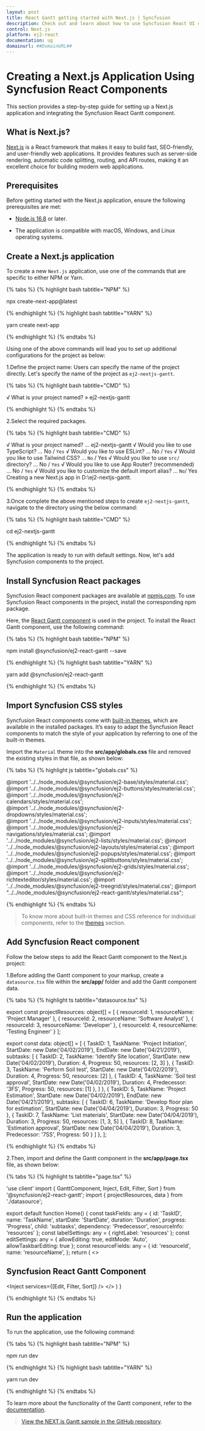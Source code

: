 ```yaml
---
layout: post
title: React Gantt getting started with Next.js | Syncfusion
description: Check out and learn about how to use Syncfusion React UI components in the Next.js project.
control: Next.js
platform: ej2-react
documentation: ug
domainurl: ##DomainURL##
---
```



# Creating a Next.js Application Using Syncfusion React Components 

This section provides a step-by-step guide for setting up a Next.js application and integrating the Syncfusion React Gantt component.

## What is Next.js?

[Next.js](https://nextjs.org/) is a React framework that makes it easy to build fast, SEO-friendly, and user-friendly web applications. It provides features such as server-side rendering, automatic code splitting, routing, and API routes, making it an excellent choice for building modern web applications.

## Prerequisites

Before getting started with the Next.js application, ensure the following prerequisites are met:

* [Node.js 16.8](https://nodejs.org/en) or later.

* The application is compatible with macOS, Windows, and Linux operating systems.

## Create a Next.js application

To create a new `Next.js` application, use one of the commands that are specific to either NPM or Yarn.

{% tabs %}
{% highlight bash tabtitle="NPM" %}

npx create-next-app@latest

{% endhighlight %}
{% highlight bash tabtitle="YARN" %}

yarn create next-app

{% endhighlight %}
{% endtabs %}

Using one of the above commands will lead you to set up additional configurations for the project as below:

1.Define the project name: Users can specify the name of the project directly. Let's specify the name of the project as `ej2-nextjs-gantt`.

{% tabs %}
{% highlight bash tabtitle="CMD" %}

√ What is your project named? » ej2-nextjs-gantt

{% endhighlight %}
{% endtabs %}

2.Select the required packages.

{% tabs %}
{% highlight bash tabtitle="CMD" %}

√ What is your project named? ... ej2-nextjs-gantt
√ Would you like to use TypeScript? ... No / `Yes`
√ Would you like to use ESLint? ... No / `Yes`
√ Would you like to use Tailwind CSS? ... `No` / Yes
√ Would you like to use `src/` directory? ... No / `Yes`
√ Would you like to use App Router? (recommended) ... No / `Yes`
√ Would you like to customize the default import alias? ... `No`/ Yes
Creating a new Next.js app in D:\ej2-nextjs-gantt.

{% endhighlight %}
{% endtabs %}

3.Once complete the above mentioned steps to create `ej2-nextjs-gantt`, navigate to the directory using the below command:

{% tabs %}
{% highlight bash tabtitle="CMD" %}

cd ej2-nextjs-gantt

{% endhighlight %}
{% endtabs %}

The application is ready to run with default settings. Now, let's add Syncfusion components to the project.

## Install Syncfusion React packages

Syncfusion React component packages are available at [npmjs.com](https://www.npmjs.com/search?q=ej2-react). To use Syncfusion React components in the project, install the corresponding npm package.

Here, the [React Gantt component](https://www.syncfusion.com/react-components/react-gantt-chart) is used in the project. To install the React Gantt component, use the following command:

{% tabs %}
{% highlight bash tabtitle="NPM" %}

npm install @syncfusion/ej2-react-gantt --save

{% endhighlight %}
{% highlight bash tabtitle="YARN" %}

yarn add @syncfusion/ej2-react-gantt

{% endhighlight %}
{% endtabs %}

## Import Syncfusion CSS styles

Syncfusion React components come with [built-in themes](https://ej2.syncfusion.com/react/documentation/appearance/theme/), which are available in the installed packages. It’s easy to adapt the Syncfusion React components to match the style of your application by referring to one of the built-in themes.

Import the `Material` theme into the **src/app/globals.css** file and removed the existing styles in that file, as shown below:

{% tabs %}
{% highlight js tabtitle="globals.css" %}

@import '../../node_modules/@syncfusion/ej2-base/styles/material.css';  
@import '../../node_modules/@syncfusion/ej2-buttons/styles/material.css';  
@import '../../node_modules/@syncfusion/ej2-calendars/styles/material.css';  
@import '../../node_modules/@syncfusion/ej2-dropdowns/styles/material.css';  
@import '../../node_modules/@syncfusion/ej2-inputs/styles/material.css';
@import '../../node_modules/@syncfusion/ej2-navigations/styles/material.css';
@import '../../node_modules/@syncfusion/ej2-lists/styles/material.css';
@import '../../node_modules/@syncfusion/ej2-layouts/styles/material.css';
@import '../../node_modules/@syncfusion/ej2-popups/styles/material.css';
@import '../../node_modules/@syncfusion/ej2-splitbuttons/styles/material.css';
@import '../../node_modules/@syncfusion/ej2-grids/styles/material.css';
@import '../../node_modules/@syncfusion/ej2-richtexteditor/styles/material.css';
@import '../../node_modules/@syncfusion/ej2-treegrid/styles/material.css';
@import "../../node_modules/@syncfusion/ej2-react-gantt/styles/material.css";

{% endhighlight %}
{% endtabs %}

> To know more about built-in themes and CSS reference for individual components, refer to the [themes](https://ej2.syncfusion.com/react/documentation/appearance/theme/) section.

## Add Syncfusion React component

Follow the below steps to add the React Gantt component to the Next.js project:

1.Before adding the Gantt component to your markup, create a `datasource.tsx` file within the **src/app/** folder and add the Gantt component data.

{% tabs %}
{% highlight ts tabtitle="datasource.tsx" %}

export const projectResources: object[] = [
    { resourceId: 1, resourceName: 'Project Manager' },
    { resourceId: 2, resourceName: 'Software Analyst' },
    { resourceId: 3, resourceName: 'Developer' },
    { resourceId: 4, resourceName: 'Testing Engineer' }
];

export const data: object[] = [
    {
        TaskID: 1,
        TaskName: 'Project Initiation',
        StartDate: new Date('04/02/2019'),
        EndDate: new Date('04/21/2019'),
        subtasks: [
            { TaskID: 2, TaskName: 'Identify Site location', StartDate: new Date('04/02/2019'), Duration: 4, Progress: 50, resources: [2, 3] },
            { TaskID: 3, TaskName: 'Perform Soil test', StartDate: new Date('04/02/2019'), Duration: 4, Progress: 50, resources: [2] },
            { TaskID: 4, TaskName: 'Soil test approval', StartDate: new Date('04/02/2019'), Duration: 4, Predecessor: '3FS', Progress: 50, resources: [1] },
        ]
    },
    {
        TaskID: 5,
        TaskName: 'Project Estimation',
        StartDate: new Date('04/02/2019'),
        EndDate: new Date('04/21/2019'),
        subtasks: [
            { TaskID: 6, TaskName: 'Develop floor plan for estimation', StartDate: new Date('04/04/2019'), Duration: 3, Progress: 50 },
            { TaskID: 7, TaskName: 'List materials', StartDate: new Date('04/04/2019'), Duration: 3, Progress: 50, resources: [1, 3, 5] },
            { TaskID: 8, TaskName: 'Estimation approval', StartDate: new Date('04/04/2019'), Duration: 3, Predecessor: '7SS', Progress: 50 }
        ]
    },
];

{% endhighlight %}
{% endtabs %}

2.Then, import and define the Gantt component in the **src/app/page.tsx** file, as shown below: 

{% tabs %}
{% highlight ts tabtitle="page.tsx" %}

'use client'
import { GanttComponent, Inject, Edit, Filter, Sort } from '@syncfusion/ej2-react-gantt';
import { projectResources, data } from './datasource';

export default function Home() {
  const taskFields: any = {
    id: 'TaskID',
    name: 'TaskName',
    startDate: 'StartDate',
    duration: 'Duration',
    progress: 'Progress',
    child: 'subtasks',
    dependency: 'Predecessor',
    resourceInfo: 'resources'
  };
  const labelSettings: any = {
    rightLabel: 'resources'
  };
  const editSettings: any = {
    allowEditing: true,
    editMode: 'Auto',
    allowTaskbarEditing: true
  };
  const resourceFields: any = {
    id: 'resourceId',
    name: 'resourceName',
  };
  return (
    <>
      <h2>Syncfusion React Gantt Component</h2>
      <GanttComponent dataSource={data} allowFiltering={true} allowSorting={true} taskFields={taskFields} editSettings={editSettings} labelSettings={labelSettings}
        resourceFields={resourceFields} resources={projectResources} height='400px'>
        <Inject services={[Edit, Filter, Sort]} />
      </GanttComponent>
    </>
  )
}

{% endhighlight %}
{% endtabs %}

## Run the application

To run the application, use the following command:

{% tabs %}
{% highlight bash tabtitle="NPM" %}

npm run dev

{% endhighlight %}
{% highlight bash tabtitle="YARN" %}

yarn run dev

{% endhighlight %}
{% endtabs %}

To learn more about the functionality of the Gantt component, refer to the [documentation](https://ej2.syncfusion.com/react/documentation/gantt/getting-started#module-injection).

> [View the NEXT.js Gantt sample in the GitHub repository](https://github.com/SyncfusionExamples/ej2-nextjs-gantt).
